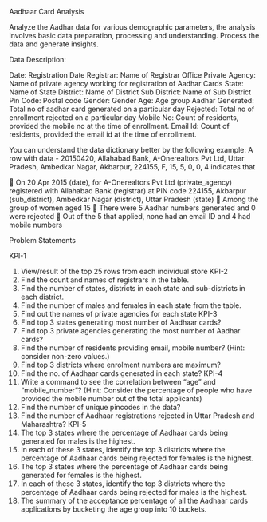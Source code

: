Aadhaar Card Analysis

Analyze the Aadhar data for various demographic parameters, the analysis involves 
basic data preparation, processing and understanding. 
Process the data and generate insights.

Data Description:

Date: Registration Date
Registrar: Name of Registrar Office
Private Agency: Name of private agency working for registration of Aadhar Cards
State: Name of State
District: Name of District
Sub District: Name of Sub District
Pin Code: Postal code
Gender: Gender
Age: Age group
Aadhar Generated: Total no of aadhar card generated on a particular day
Rejected: Total no of enrollment rejected on a particular day
Mobile No: Count of residents, provided the mobile no at the time of enrollment.
Email Id: Count of residents, provided the email id at the time of enrollment.

You can understand the data dictionary better by the following example: 
A row with data - 20150420, Allahabad Bank, A-Onerealtors Pvt Ltd, Uttar Pradesh, Ambedkar Nagar, 
Akbarpur, 224155, F, 15, 5, 0, 0, 4 indicates that

 On 20 Apr 2015 (date), for A-Onerealtors Pvt Ltd (private_agency) registered with Allahabad Bank (registrar) at PIN code 224155, Akbarpur (sub_district), Ambedkar Nagar (district), Uttar Pradesh (state)
 Among the group of women aged 15
 There were 5 Aadhar numbers generated and 0 were rejected
 Out of the 5 that applied, none had an email ID and 4 had mobile numbers


Problem Statements

KPI-1
1. View/result of the top 25 rows from each individual store
KPI-2
1. Find the count and names of registrars in the table.
2. Find the number of states, districts in each state and sub-districts in each district.
3. Find the number of males and females in each state from the table.
4. Find out the names of private agencies for each state
KPI-3
1. Find top 3 states generating most number of Aadhaar cards?
2. Find top 3 private agencies generating the most number of Aadhar cards?
3. Find the number of residents providing email, mobile number? (Hint: consider non-zero values.)
4. Find top 3 districts where enrolment numbers are maximum?
5. Find the no. of Aadhaar cards generated in each state?
KPI-4
1. Write a command to see the correlation between “age” and “mobile_number”? (Hint: Consider the percentage of people who have provided the mobile number out of the total applicants)
2. Find the number of unique pincodes in the data?
3. Find the number of Aadhaar registrations rejected in Uttar Pradesh and Maharashtra?
KPI-5
1. The top 3 states where the percentage of Aadhaar cards being generated for males is the highest.
2. In each of these 3 states, identify the top 3 districts where the percentage of Aadhaar cards being rejected for females is the highest.
3. The top 3 states where the percentage of Aadhaar cards being generated for females is the highest.
4. In each of these 3 states, identify the top 3 districts where the percentage of Aadhaar cards being rejected for males is the highest.
5. The summary of the acceptance percentage of all the Aadhaar cards applications by bucketing the age group into 10 buckets.
